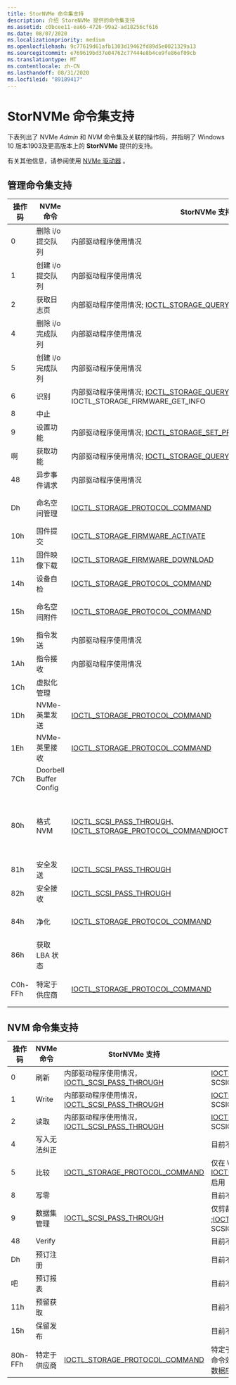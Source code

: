 ```yaml
---
title: StorNVMe 命令集支持
description: 介绍 StoreNVMe 提供的命令集支持
ms.assetid: c0bcee11-ea66-4726-99a2-ad18256cf616
ms.date: 08/07/2020
ms.localizationpriority: medium
ms.openlocfilehash: 9c77619d61afb1303d19462fd89d5e0021329a13
ms.sourcegitcommit: e769619bd37e04762c77444e8b4ce9fe86ef09cb
ms.translationtype: MT
ms.contentlocale: zh-CN
ms.lasthandoff: 08/31/2020
ms.locfileid: "89189417"
---
```

# <a name="stornvme-command-set-support"></a>StorNVMe 命令集支持

下表列出了 NVMe *Admin* 和 *NVM* 命令集及关联的操作码，并指明了 Windows 10 版本1903及更高版本上的 **StorNVMe** 提供的支持。  

有关其他信息，请参阅使用 [NVMe 驱动器](/windows/win32/fileio/working-with-nvme-devices#protocol-specific-queries) 。

## <a name="admin-command-set-support"></a>管理命令集支持

| 操作码  | NVMe 命令                | StorNVMe 支持      | 注释 |
| ------  | --------------------------  | --------------------- | -------- |
| 0       | 删除 i/o 提交队列 | 内部驱动程序使用情况 |    |
| 1       | 创建 i/o 提交队列 | 内部驱动程序使用情况 |    |
| 2       | 获取日志页                | 内部驱动程序使用情况; [IOCTL_STORAGE_QUERY_PROPERTY](/windows-hardware/drivers/ddi/ntddstor/ni-ntddstor-ioctl_storage_query_property) |   |
| 4       | 删除 i/o 完成队列 | 内部驱动程序使用情况 |   |
| 5       | 创建 i/o 完成队列 | 内部驱动程序使用情况 |
| 6       | 识别                    | 内部驱动程序使用情况; [IOCTL_STORAGE_QUERY_PROPERTY](/windows-hardware/drivers/ddi/ntddstor/ni-ntddstor-ioctl_storage_query_property)，IOCTL_STORAGE_FIRMWARE_GET_INFO |   |
| 8       | 中止                       |   | 目前不受支持。 |
| 9       | 设置功能                | 内部驱动程序使用情况; [IOCTL_STORAGE_SET_PROPERTY](/windows-hardware/drivers/ddi/ntddstor/ni-ntddstor-ioctl_storage_set_property) | 仅对主机控制的热量管理设置了[IOCTL_STORAGE_SET_PROPERTY](/windows-hardware/drivers/ddi/ntddstor/ni-ntddstor-ioctl_storage_set_property)的功能 |
| 啊      | 获取功能                | 内部驱动程序使用情况; [IOCTL_STORAGE_QUERY_PROPERTY](/windows-hardware/drivers/ddi/ntddstor/ni-ntddstor-ioctl_storage_query_property) |   |
| 48      | 异步事件请求  | 内部驱动程序使用情况 |   |   |
| Dh      | 命名空间管理        | [IOCTL_STORAGE_PROTOCOL_COMMAND](/windows-hardware/drivers/ddi/ntddstor/ni-ntddstor-ioctl_storage_protocol_command) | 仅在 Win PE 模式下为[IOCTL_STORAGE_PROTOCOL_COMMAND](/windows-hardware/drivers/ddi/ntddstor/ni-ntddstor-ioctl_storage_protocol_command)启用 |
| 10h     | 固件提交             | [IOCTL_STORAGE_FIRMWARE_ACTIVATE](/windows-hardware/drivers/ddi/ntddstor/ni-ntddstor-ioctl_storage_firmware_activate) | |
| 11h     | 固件映像下载     | [IOCTL_STORAGE_FIRMWARE_DOWNLOAD](/windows-hardware/drivers/ddi/ntddstor/ni-ntddstor-ioctl_storage_firmware_download) | |
| 14h     | 设备自检            | [IOCTL_STORAGE_PROTOCOL_COMMAND](/windows-hardware/drivers/ddi/ntddstor/ni-ntddstor-ioctl_storage_protocol_command)  | |
| 15h     | 命名空间附件        | [IOCTL_STORAGE_PROTOCOL_COMMAND](/windows-hardware/drivers/ddi/ntddstor/ni-ntddstor-ioctl_storage_protocol_command) | 仅在 Win PE 模式下为[IOCTL_STORAGE_PROTOCOL_COMMAND](/windows-hardware/drivers/ddi/ntddstor/ni-ntddstor-ioctl_storage_protocol_command)启用 |
| 19h     | 指令发送              | 内部驱动程序使用情况 |   |
| 1Ah     | 指令接收           | 内部驱动程序使用情况 |   |
| 1Ch     | 虚拟化管理   |   | 目前不受支持。 |
| 1Dh     | NVMe-英里发送                | [IOCTL_STORAGE_PROTOCOL_COMMAND](/windows-hardware/drivers/ddi/ntddstor/ni-ntddstor-ioctl_storage_protocol_command) | 仅在 Win PE 模式下为[IOCTL_STORAGE_PROTOCOL_COMMAND](/windows-hardware/drivers/ddi/ntddstor/ni-ntddstor-ioctl_storage_protocol_command)启用 |
| 1Eh     | NVMe-英里接收             | [IOCTL_STORAGE_PROTOCOL_COMMAND](/windows-hardware/drivers/ddi/ntddstor/ni-ntddstor-ioctl_storage_protocol_command) | 仅在 Win PE 模式下为[IOCTL_STORAGE_PROTOCOL_COMMAND](/windows-hardware/drivers/ddi/ntddstor/ni-ntddstor-ioctl_storage_protocol_command)启用 |
| 7Ch     | Doorbell Buffer Config      |   | 目前不受支持。 |
| 80h     | 格式 NVM                  | [IOCTL_SCSI_PASS_THROUGH](/windows-hardware/drivers/ddi/ntddscsi/ni-ntddscsi-ioctl_scsi_pass_through)、 [IOCTL_STORAGE_PROTOCOL_COMMAND](/windows-hardware/drivers/ddi/ntddstor/ni-ntddstor-ioctl_storage_protocol_command)IOCTL_STORAGE_REINITIALIZE_MEDIA | 仅在 Win PE 模式下为 [IOCTL_STORAGE_PROTOCOL_COMMAND](/windows-hardware/drivers/ddi/ntddstor/ni-ntddstor-ioctl_storage_protocol_command)启用。 [IOCTL_SCSI_PASS_THROUGH](/windows-hardware/drivers/ddi/ntddscsi/ni-ntddscsi-ioctl_scsi_pass_through)的 SCSIOP_SANITIZE。 IOCTL_STORAGE_REINITIALIZE_MEDIA 仅支持加密擦除。 |
| 81h     | 安全发送               | [IOCTL_SCSI_PASS_THROUGH](/windows-hardware/drivers/ddi/ntddscsi/ni-ntddscsi-ioctl_scsi_pass_through) | [IOCTL_SCSI_PASS_THROUGH](/windows-hardware/drivers/ddi/ntddscsi/ni-ntddscsi-ioctl_scsi_pass_through)的 SCSIOP_SECURITY_PROTOCOL_OUT |
| 82h     | 安全接收            | [IOCTL_SCSI_PASS_THROUGH](/windows-hardware/drivers/ddi/ntddscsi/ni-ntddscsi-ioctl_scsi_pass_through) | [IOCTL_SCSI_PASS_THROUGH](/windows-hardware/drivers/ddi/ntddscsi/ni-ntddscsi-ioctl_scsi_pass_through)的 SCSIOP_SECURITY_PROTOCOL_IN |
| 84h     | 净化                    | [IOCTL_STORAGE_PROTOCOL_COMMAND](/windows-hardware/drivers/ddi/ntddstor/ni-ntddstor-ioctl_storage_protocol_command) | 仅在 Win PE 模式下为[IOCTL_STORAGE_PROTOCOL_COMMAND](/windows-hardware/drivers/ddi/ntddstor/ni-ntddstor-ioctl_storage_protocol_command)启用 |
| 86h     | 获取 LBA 状态              |   | 目前不受支持。 |
| C0h-FFh | 特定于供应商             | [IOCTL_STORAGE_PROTOCOL_COMMAND](/windows-hardware/drivers/ddi/ntddstor/ni-ntddstor-ioctl_storage_protocol_command) | 特定于供应商的传递命令。 要求控制器支持命令效果日志，并且供应商命令的命令效果数据应报告为受支持。 |

## <a name="nvm-command-set-support"></a>NVM 命令集支持

| 操作码  | NVMe 命令                | StorNVMe 支持      | 注释 |
| ------  | --------------------------  | --------------------- | -------- |
| 0       | 刷新                       | 内部驱动程序使用情况， [IOCTL_SCSI_PASS_THROUGH](https://docs.microsoft.com/windows-hardware/drivers/ddi/ntddscsi/ni-ntddscsi-[IOCTL_SCSI_PASS_THROUGH](/windows-hardware/drivers/ddi/ntddscsi/ni-ntddscsi-ioctl_scsi_pass_through)) | [IOCTL_SCSI_PASS_THROUGH](/windows-hardware/drivers/ddi/ntddscsi/ni-ntddscsi-ioctl_scsi_pass_through)的 SCSIOP_SYNCHRONIZE_CACHE |
| 1       | Write                       | 内部驱动程序使用情况， [IOCTL_SCSI_PASS_THROUGH](/windows-hardware/drivers/ddi/ntddscsi/ni-ntddscsi-ioctl_scsi_pass_through) | [IOCTL_SCSI_PASS_THROUGH](/windows-hardware/drivers/ddi/ntddscsi/ni-ntddscsi-ioctl_scsi_pass_through)的 SCSIOP_WRITE/SCSIOP_WRITE16 |
| 2       | 读取                        | 内部驱动程序使用情况， [IOCTL_SCSI_PASS_THROUGH](/windows-hardware/drivers/ddi/ntddscsi/ni-ntddscsi-ioctl_scsi_pass_through) | [IOCTL_SCSI_PASS_THROUGH](/windows-hardware/drivers/ddi/ntddscsi/ni-ntddscsi-ioctl_scsi_pass_through)的 SCSIOP_READ/SCSIOP_READ16 |
| 4       | 写入无法纠正         |   | 目前不受支持。 |
| 5       | 比较                     | [IOCTL_STORAGE_PROTOCOL_COMMAND](/windows-hardware/drivers/ddi/ntddstor/ni-ntddstor-ioctl_storage_protocol_command) | 仅在 Win PE 模式下为[IOCTL_STORAGE_PROTOCOL_COMMAND](/windows-hardware/drivers/ddi/ntddstor/ni-ntddstor-ioctl_storage_protocol_command)启用 |
| 8       | 写零                |   | 目前不受支持。 |
| 9       | 数据集管理          | [IOCTL_SCSI_PASS_THROUGH](/windows-hardware/drivers/ddi/ntddscsi/ni-ntddscsi-ioctl_scsi_pass_through) | 仅剪裁 (释放) ;[IOCTL_SCSI_PASS_THROUGH](/windows-hardware/drivers/ddi/ntddscsi/ni-ntddscsi-ioctl_scsi_pass_through)的 SCSIOP_UNMAP |
| 48      | Verify                      |   | 目前不受支持。 |
| Dh      | 预订注册        |   | 目前不受支持。 |
| 吧      | 预订报表          |   | 目前不受支持。 |
| 11h     | 预留获取         |   | 目前不受支持。 |
| 15h     | 保留发布         |   | 目前不受支持。 |
| 80h-FFh | 特定于供应商             | [IOCTL_STORAGE_PROTOCOL_COMMAND](/windows-hardware/drivers/ddi/ntddstor/ni-ntddstor-ioctl_storage_protocol_command) | 特定于供应商的传递命令。 要求控制器支持命令效果日志，并且供应商命令的命令效果数据应报告为受支持。 |